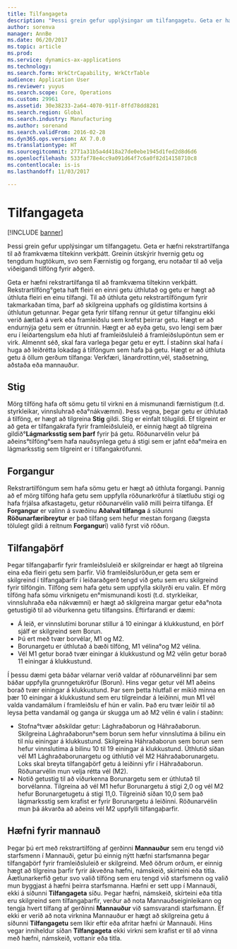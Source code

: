 ```yaml
---
title: Tilfangageta
description: "Þessi grein gefur upplýsingar um tilfangagetu. Geta er hæfni rekstrartilfanga til að framkvæma tiltekinn verkþátt. Greinin útskýrir hvernig getu og tengdum hugtökum, svo sem Færnistig og forgang, eru notaðar til að velja viðeigandi tilföng fyrir aðgerð."
author: sorenva
manager: AnnBe
ms.date: 06/20/2017
ms.topic: article
ms.prod: 
ms.service: dynamics-ax-applications
ms.technology: 
ms.search.form: WrkCtrCapability, WrkCtrTable
audience: Application User
ms.reviewer: yuyus
ms.search.scope: Core, Operations
ms.custom: 29961
ms.assetid: 30e38233-2a64-4070-911f-8ffd78dd8281
ms.search.region: Global
ms.search.industry: Manufacturing
ms.author: sorenand
ms.search.validFrom: 2016-02-28
ms.dyn365.ops.version: AX 7.0.0
ms.translationtype: HT
ms.sourcegitcommit: 2771a31b5a4d418a27de0ebe1945d1fed2d8d6d6
ms.openlocfilehash: 533faf78e4cc9a091d64f7c6a0f82d14158710c8
ms.contentlocale: is-is
ms.lasthandoff: 11/03/2017

---
```


# <a name="resource-capabilities"></a>Tilfangageta

[!INCLUDE [banner](../includes/banner.md)]

Þessi grein gefur upplýsingar um tilfangagetu. Geta er hæfni rekstrartilfanga til að framkvæma tiltekinn verkþátt. Greinin útskýrir hvernig getu og tengdum hugtökum, svo sem Færnistig og forgang, eru notaðar til að velja viðeigandi tilföng fyrir aðgerð.

Geta er hæfni rekstrartilfanga til að framkvæma tiltekinn verkþátt. Rekstrartilföng°geta haft fleiri en einni getu úthlutað og getu er hægt að úthluta fleiri en einu tilfangi. Til að úthluta getu rekstrartilföngum fyrir takmarkaðan tíma, þarf að skilgreina upphafs og gildistíma kortsins á úthlutun getunnar. Þegar geta fyrir tilfang rennur út getur tilfanginu ekki verið áætlað á verk eða framleiðslu sem krefst þeirrar getu. Hægt er að endurnýja getu sem er útrunnin. Hægt er að eyða getu, svo lengi sem þær eru í leiðartengslum eða hluti af framleiðsluleið á framleiðslupöntun sem er virk. Almennt séð, skal fara varlega þegar getu er eytt. Í staðinn skal hafa í huga að leiðrétta lokadag á tilföngum sem hafa þá getu. Hægt er að úthluta getu á öllum gerðum tilfanga: Verkfæri, lánardrottinn,vél, staðsetning, aðstaða eða mannauður.

## <a name="level"></a>Stig
Mörg tilföng hafa oft sömu getu til virkni en á mismunandi færnistigum (t.d. styrkleikar, vinnsluhrað eða°nákvæmni). Þess vegna, þegar getu er úthlutað á tilföng, er hægt að tilgreina **Stig** gildi. Stig er einfalt tölugildi. Ef tilgreint er að geta er tilfangakrafa fyrir framleiðsluleið, er einnig hægt að tilgreina gildið°**Lágmarksstig sem þarf** fyrir þá getu. Röðunarvélin velur þá aðeins°tilföng°sem hafa nauðsynlega getu á stigi sem er jafnt eða°meira en lágmarksstig sem tilgreint er í tilfangakröfunni.

## <a name="priority"></a>Forgangur
Rekstrartilföngum sem hafa sömu getu er hægt að úthluta forgangi. Þannig að ef mörg tilföng hafa getu sem uppfylla röðunarkröfur á tilætluðu stigi og hafa frjálsa afkastagetu, getur röðunarvélin valið milli þeirra tilfanga. Ef **Forgangur** er valinn á svæðinu **Aðalval tilfanga** á síðunni **Röðunarfæribreytur** er það tilfang sem hefur mestan forgang (lægsta tölulegt gildi á reitnum **Forgangur**i) valið fyrst við röðun.

## <a name="resource-requirements"></a>Tilfangaþörf
Þegar tilfangaþarfir fyrir framleiðsluleið er skilgreindar er hægt að tilgreina eina eða fleiri getu sem þarfir. Við framleiðsluröðun,er geta sem er skilgreind í tilfangaþarfir í leiðaraðgerð tengd við getu sem eru skilgreind fyrir tilföngin. Tilföng sem hafa getu sem uppfylla skilyrði eru valin. Ef mörg tilföng hafa sömu virknigetu en°mismunandi kosti (t.d. styrkleikar, vinnsluhraða eða nákvæmni) er hægt að skilgreina margar getur eða°nota getustigið til að viðurkenna getu tilfangsins. Eftirfarandi er dæmi:

-   Á leið, er vinnslutími borunar stillur á 10 einingar á klukkustund, en þörf sjálf er skilgreind sem Borun.
-   Þú ert með tvær borvélar, M1 og M2.
-   Borunargetu er úthlutað á bæði tilföng, M1 vélina°og M2 vélina.
-   Vél M1 getur borað tvær einingar á klukkustund og M2 vélin getur borað 11 einingar á klukkustund.

Í þessu dæmi geta báðar vélarnar verið valdar af röðunarvélinni  þar sem báðar uppfylla grunngetukröfur (Borun). Hins vegar getur vél M1 aðeins borað tvær einingar á klukkustund. Þar sem þetta hlutfall er mikið minna en þær 10 einingar á klukkustund sem eru tilgreindar á leiðinni, mun M1 vél valda vandamálum í framleiðslu ef hún er valin. Það eru tvær leiðir til að leysa þetta vandamál og ganga úr skugga um að M2 vélin é valin í staðinn:

-   Stofna°tvær aðskildar getur: Lághraðaborun og Háhraðaborun. Skilgreina Lághraðaborun°sem borun sem hefur vinnslutíma á bilinu ein til níu einingar á klukkustund. Skilgreina Háhraðaborun sem borun sem hefur vinnslutíma á bilinu 10 til 19 einingar á klukkustund. Úthlutið síðan vél M1 Lághraðaborunargetu og úthlutið vél M2 Háhraðaborunargetu. Loks skal breyta tilfangaþörf getu á leiðinni yfir í Háhraðaborun. Röðunarvélin mun velja rétta vél (M2).
-   Notið getustig til að viðurkenna Borunargetu sem er úthlutað til borvélanna. Tilgreina að vél M1 hefur Borunargetu á stigi 2,0 og vél M2 hefur Borunargetugetu á stigi 11,0. Tilgreinið síðan 10,0 sem það lágmarksstig sem krafist er fyrir Borunargetu á leiðinni. Röðunarvélin mun þá ákvarða að aðeins vél M2 uppfylli tilfangaþarfir.

## <a name="competencies-for-human-resources"></a>Hæfni fyrir mannauð
Þegar þú ert með rekstrartilföng af gerðinni **Mannauður** sem eru tengd við starfsmenn í Mannauði, getur þú einnig nýtt hæfni starfsmanna þegar tilfangaþörf fyrir framleiðsluleið er skilgreind. Með öðrum orðum, er einnig hægt að tilgreina þarfir fyrir ákveðna hæfni, námskeið, skírteini eða titla. Áætlunarkerfið getur svo valið tilföng sem eru tengd við starfsmenn og valið mun byggjast á hæfni þeirra starfsmanna. Hæfni er sett upp í Mannauði, ekki á síðunni **Tilfangageta** síðu. Þegar hæfni, námskeið, skírteini eða titla eru skilgreind sem tilfangaþarfir, verður að nota Mannauðseiginleikann og tengja hvert tilfang af gerðinni **Mannauður** við samsvarandi starfsmann. Ef ekki er verið að nota virknina Mannauður er hægt að skilgreina getu á síðunni **Tilfangagetu** sem líkir eftir eða afritar hæfni úr Mannauði. Hins vegar inniheldur síðan **Tilfangageta** ekki virkni sem krafist er til að vinna með hæfni, námskeið, vottanir eða titla.




